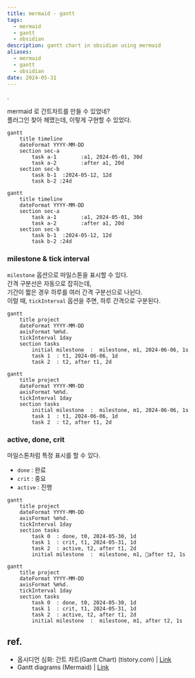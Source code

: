 ```yaml
---
title: mermaid - gantt
tags:
  - mermaid
  - gantt
  - obsidian
description: gantt chart in obsidian using mermaid
aliases:
  - mermaid
  - gantt
  - obsidian
date: 2024-05-31
---
```


.

mermaid 로 간트차트를 만들 수 있었네?  
플러그인 찾아 헤맸는데, 이렇게 구현할 수 있었다.  

```(mermaid)
gantt
    title timeline
    dateFormat YYYY-MM-DD
    section sec-a
        task a-1        :a1, 2024-05-01, 30d
        task a-2        :after a1, 20d
    section sec-b
        task b-1  :2024-05-12, 12d
        task b-2 :24d
```


```mermaid
gantt
    title timeline
    dateFormat YYYY-MM-DD
    section sec-a
        task a-1        :a1, 2024-05-01, 30d
        task a-2        :after a1, 20d
    section sec-b
        task b-1  :2024-05-12, 12d
        task b-2 :24d
```

### milestone & tick interval

`milestone` 옵션으로 마일스톤을 표시할 수 있다.  
간격 구분선은 자동으로 잡히는데,  
기간이 짧은 경우 하루를 여러 간격 구분선으로 나뉜다.  
이럴 때, `tickInterval` 옵션을 주면, 하루 간격으로 구분된다.  

```
gantt
    title project
    dateFormat YYYY-MM-DD
    axisFormat %m%d.
    tickInterval 1day
    section tasks
	    initial milestone  :  milestone, m1, 2024-06-06, 1s
        task 1  : t1, 2024-06-06, 1d
        task 2  : t2, after t1, 2d
```


```mermaid
gantt
    title project
    dateFormat YYYY-MM-DD
    axisFormat %m%d.
    tickInterval 1day
    section tasks
	    initial milestone  :  milestone, m1, 2024-06-06, 1s
        task 1  : t1, 2024-06-06, 1d
        task 2  : t2, after t1, 2d
```

### active, done, crit

마일스톤처럼 특정 표시를 할 수 있다.  

- `done` : 완료
- `crit` : 중요
- `active` : 진행

```
gantt
    title project
    dateFormat YYYY-MM-DD
    axisFormat %m%d.
    tickInterval 1day
    section tasks
	    task 0  : done, t0, 2024-05-30, 1d
        task 1  : crit, t1, 2024-05-31, 1d
        task 2  : active, t2, after t1, 2d
	    initial milestone  :  milestone, m1, after t2, 1s
```


```mermaid
gantt
    title project
    dateFormat YYYY-MM-DD
    axisFormat %m%d.
    tickInterval 1day
    section tasks
	    task 0  : done, t0, 2024-05-30, 1d
        task 1  : crit, t1, 2024-05-31, 1d
        task 2  : active, t2, after t1, 2d
	    initial milestone  :  milestone, m1, after t2, 1s
```




## ref.

- 옵시디언 심화: 간트 차트(Gantt Chart) (tistory.com) | [Link](https://kaminik.tistory.com/entry/%EC%98%B5%EC%8B%9C%EB%94%94%EC%96%B8-%EC%8B%AC%ED%99%94-%EA%B0%84%ED%8A%B8-%EC%B0%A8%ED%8A%B8Gantt-Chart) 
- Gantt diagrams (Mermaid) | [Link](https://mermaid.js.org/syntax/gantt)

